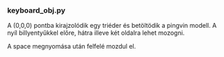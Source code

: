 ### keyboard_obj.py

A (0,0,0) pontba kirajzolódik egy triéder és betöltödik a pingvin modell. A nyíl billyentyűkkel előre, hátra illeve 
két oldalra lehet mozogni.

A space megnyomása után felfelé mozdul el.

